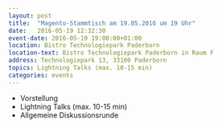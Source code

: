 ```yaml
---
layout: post
title:  "Magento-Stammtisch am 19.05.2016 um 19 Uhr"
date:   2016-05-19 12:32:30
event-date: 2016-05-19 19:00:00+01:00
location: Bistro Technologiepark Paderborn
location-text: Bistro Technologiepark Paderborn in Raum F
address: Technologiepark 13, 33100 Paderborn
topics: Lightning Talks (max. 10-15 min)
categories: events
---
```


*  Vorstellung
*  Lightning Talks (max. 10-15 min)
*  Allgemeine Diskussionsrunde
